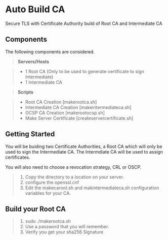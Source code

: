 Auto Build CA
===============

Secure TLS with Certificate Authority build of Root CA and Intermediate CA

Components
-------------

The following components are considered.

> **Servers/Hosts**

> - 1 Root CA (Only to be used to generate certificate to sign Intermediate)
> - 1 Intermediate CA


> **Scripts**

> - Root CA Creation [makerootca.sh]
> - Intermediate CA Creation [makeintermediateca.sh]
> - OCSP CA Creation [makerootocsp.sh]
> - Make Server Certificate [createservercertificate.sh]

Getting Started
---------------

You will be buiding two Certificate Authorities, a Root CA which will only be used to sign the Intermediate CA. The Intermdiate CA will be used to assign certificates.

You will also need to choose a revocation strategy, CRL or OSCP.

> 1. Copy the directory to a location on your server.
> 2. configure the openssl.cnf
> 3. Edit the makecaroot.sh and makintermediateca.sh configuration variables for your CA.


Build your Root CA
------------------
> 1. sudo ./makerootca.sh
> 2. Use a password that you will remember.
> 3. Verify you get your sha256 Signature
